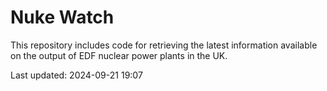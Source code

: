 # Nuke Watch

This repository includes code for retrieving the latest information available on the output of EDF nuclear power plants in the UK.

Last updated: 2024-09-21 19:07
